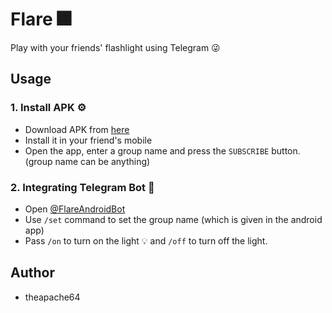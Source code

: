 # Flare 🎆

Play with your friends' flashlight using Telegram 😜 

## Usage 

### 1. Install APK ⚙️

- Download APK from [here](flare.apk)
- Install it in your friend's mobile
- Open the app, enter a group name and press the `SUBSCRIBE` button. (group name can be anything)

### 2. Integrating Telegram Bot 🤖

- Open [@FlareAndroidBot](https://t.me/FlareAndroidBot)
- Use `/set` command to set the group name (which is given in the android app)
- Pass `/on` to turn on the light 💡 and `/off` to turn off the light.

## Author

- theapache64